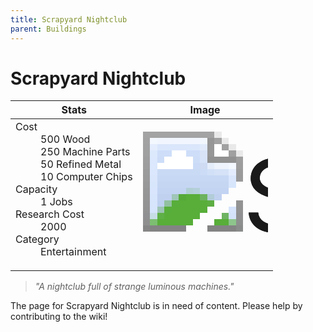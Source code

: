 ```yaml
---
title: Scrapyard Nightclub
parent: Buildings
---
```

# Scrapyard Nightclub

[//]: # (Pre-generated content)
<table><thead><tr><th>Stats</th><th>Image</th></tr></thead><tbody><tr><td><dl><dt>Cost</dt><dd>500 Wood<br>250 Machine Parts<br>50 Refined Metal<br>10 Computer Chips</dd><dt>Capacity</dt><dd>1 Jobs</dd><dt>Research Cost</dt><dd>2000</dd><dt>Category</dt><dd>Entertainment</dd></dl></td><td><style>.building-image {width: 200px;height: 200px;overflow: hidden;position: relative;}.building-image img {image-rendering: pixelated;object-fit: none;transform: scale(10);transform-origin: left top;position: absolute;left: 0;top: 0;}</style><div class="building-image"><img style="object-position: -729px -689px;" src="https://tfe2-wiki.github.io/assets/sprites.png" alt="Scrapyard Nightclub Back"><img style="object-position: -707px -689px;" src="https://tfe2-wiki.github.io/assets/sprites.png" alt="Scrapyard Nightclub"></div></td></tr></tbody></table><blockquote><i>"A nightclub full of strange luminous machines."</i></blockquote>

The page for Scrapyard Nightclub is in need of content. Please help by contributing to the wiki!
